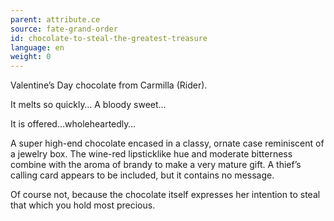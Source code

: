 ```yaml
---
parent: attribute.ce
source: fate-grand-order
id: chocolate-to-steal-the-greatest-treasure
language: en
weight: 0
---
```


Valentine’s Day chocolate from Carmilla (Rider).

It melts so quickly… A bloody sweet…

It is offered…wholeheartedly…

A super high-end chocolate encased in a classy, ornate case reminiscent of a jewelry box. The wine-red lipsticklike hue and moderate bitterness combine with the aroma of brandy to make a very mature gift. A thief’s calling card appears to be included, but it contains no message.

Of course not, because the chocolate itself expresses her intention to steal that which you hold most precious.

